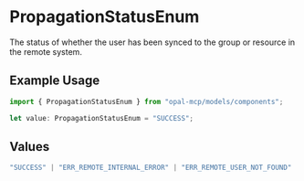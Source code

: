 # PropagationStatusEnum

The status of whether the user has been synced to the group or resource in the remote system.

## Example Usage

```typescript
import { PropagationStatusEnum } from "opal-mcp/models/components";

let value: PropagationStatusEnum = "SUCCESS";
```

## Values

```typescript
"SUCCESS" | "ERR_REMOTE_INTERNAL_ERROR" | "ERR_REMOTE_USER_NOT_FOUND" | "ERR_REMOTE_USER_NOT_LINKED" | "ERR_REMOTE_RESOURCE_NOT_FOUND" | "ERR_REMOTE_THROTTLE" | "ERR_NOT_AUTHORIZED_TO_QUERY_RESOURCE" | "ERR_REMOTE_PROVISIONING_VIA_IDP_FAILED" | "ERR_IDP_EMAIL_UPDATE_CONFLICT" | "ERR_TIMEOUT" | "ERR_UNKNOWN" | "ERR_OPAL_INTERNAL_ERROR" | "ERR_ORG_READ_ONLY" | "ERR_OPERATION_UNSUPPORTED" | "PENDING" | "PENDING_MANUAL_PROPAGATION" | "PENDING_TICKET_CREATION" | "ERR_TICKET_CREATION_SKIPPED" | "ERR_DRY_RUN_MODE_ENABLED" | "ERR_HR_IDP_PROVIDER_NOT_LINKED" | "ERR_REMOTE_UNRECOVERABLE_ERROR"
```